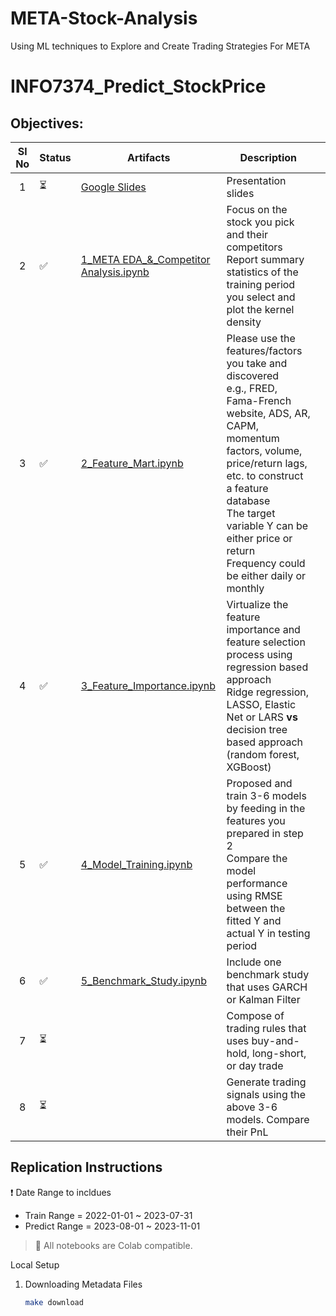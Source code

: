 # META-Stock-Analysis
Using ML techniques to Explore and Create Trading Strategies For META
# INFO7374_Predict_StockPrice

## Objectives:

| **Sl No** | **Status** | **Artifacts** | **Description** |  |
|:---:|---|---|---|---|
| 1 | :hourglass_flowing_sand: | [Google Slides](https://docs.google.com/presentation/d/1JnNtaYrRvWw7uBc9aUbujgMmEZNeJq8VRRPUUj6bko4/edit?usp=sharing) | Presentation slides |  |
| 2 | :white_check_mark: | [1_META EDA_&_Competitor Analysis.ipynb](<./Python Files/META_EDA_1.ipynb>)| Focus on the stock you pick and their competitors<br>Report summary statistics of the training period you select and plot the kernel density |  |
| 3 | :white_check_mark: | [2_Feature_Mart.ipynb](./2_Feature_Mart.ipynb) | Please use the features/factors you  take and discovered<br>e.g., FRED, Fama-French website, ADS, AR, CAPM, momentum factors, volume, price/return lags, etc. to construct a feature database<br>The target variable Y can be either price or return<br>Frequency could be either daily or monthly |  |
| 4 | :white_check_mark: | [3_Feature_Importance.ipynb](./3_Feature_Importance.ipynb) | Virtualize the feature importance and feature selection process using regression based approach<br>Ridge regression, LASSO, Elastic Net or LARS **vs** decision tree based approach (random forest, XGBoost) |  |
| 5 | :white_check_mark: | [4_Model_Training.ipynb](./4_Model_Training.ipynb) | Proposed and train 3-6 models by feeding in the features you prepared in step 2<br>Compare the model performance using RMSE between the fitted Y and actual Y in testing period |  |
| 6 | :white_check_mark: | [5_Benchmark_Study.ipynb](./5_Benchmark_Study.ipynb) | Include one benchmark study that uses GARCH or Kalman Filter |  |
| 7 | :hourglass_flowing_sand: |  | Compose of trading rules that uses buy-and-hold, long-short, or day trade |  |
| 8 | :hourglass_flowing_sand: |  | Generate trading signals using the above 3-6 models. Compare their PnL |  |

## Replication Instructions

:exclamation: Date Range to incldues

* Train Range = 2022-01-01 ~ 2023-07-31
* Predict Range = 2023-08-01 ~ 2023-11-01

> :notebook: All notebooks are Colab compatible.

Local Setup 

1. Downloading Metadata Files
    ```bash
    make download
    ```
